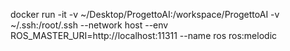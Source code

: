 docker run -it -v ~/Desktop/ProgettoAI:/workspace/ProgettoAI -v ~/.ssh:/root/.ssh --network host --env ROS_MASTER_URI=http://localhost:11311 --name ros ros:melodic
